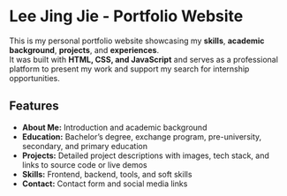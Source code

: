 # Lee Jing Jie - Portfolio Website

This is my personal portfolio website showcasing my **skills**, **academic background**, **projects**, and **experiences**.  
It was built with **HTML, CSS, and JavaScript** and serves as a professional platform to present my work and support my search for internship opportunities.

## Features
- **About Me:** Introduction and academic background
- **Education:** Bachelor’s degree, exchange program, pre-university, secondary, and primary education
- **Projects:** Detailed project descriptions with images, tech stack, and links to source code or live demos
- **Skills:** Frontend, backend, tools, and soft skills
- **Contact:** Contact form and social media links
